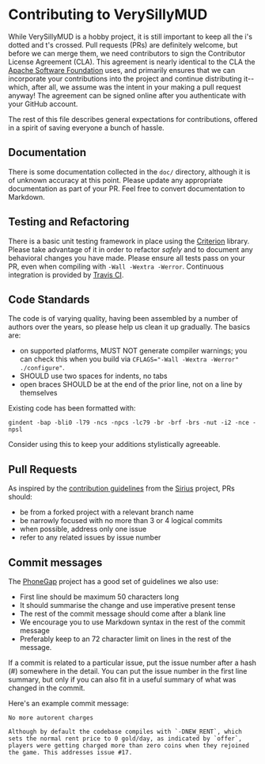 # Contributing to VerySillyMUD

While VerySillyMUD is a hobby project, it is still important to keep all the
i's dotted and t's crossed. Pull requests (PRs) are definitely welcome, but
before we can merge them, we need contributors to sign the
Contributor License
Agreement (CLA). This
agreement is nearly identical to the CLA the [Apache Software
Foundation](https://www.apache.org/) uses, and primarily ensures that
we can incorporate your contributions into the project and continue
distributing it--which, after all, we assume was the intent in your
making a pull request anyway! The agreement can be signed online after
you authenticate with your GitHub account.

The rest of this file describes general expectations for
contributions, offered in a spirit of saving everyone a bunch of hassle.

## Documentation

There is some documentation collected in the `doc/` directory,
although it is of unknown accuracy at this point. Please update any
appropriate documentation as part of your PR. Feel free to convert
documentation to Markdown.

## Testing and Refactoring

There is a basic unit testing framework in place using the
[Criterion](https://github.com/Snaipe/Criterion/) library. Please take
advantage of it in order to refactor _safely_ and to document any
behavioral changes you have made. Please ensure all tests pass on your
PR, even when compiling with `-Wall -Wextra -Werror`. Continuous
integration is provided by [Travis
CI](https://travis-ci.org/jonm/SillyMUD).

## Code Standards

The code is of varying quality, having been assembled by a number of
authors over the years, so please help us clean it up gradually. The
basics are:
* on supported platforms, MUST NOT generate compiler warnings; you
can check this when you build via
`CFLAGS="-Wall -Wextra -Werror" ./configure"`.
* SHOULD use two spaces for indents, no tabs
* open braces SHOULD be at the end of the prior line, not on a line by
themselves

Existing code has been formatted with:

`gindent -bap -bli0 -l79 -ncs -npcs -lc79 -br -brf -brs -nut -i2
-nce -npsl`

Consider using this to keep your additions stylistically agreeable.


## Pull Requests

As inspired by the [contribution
guidelines](https://github.com/Comcast/sirius/blob/master/CONTRIBUTING.md)
from the [Sirius](https://github.com/Comcast/sirius) project, PRs
should:
* be from a forked project with a relevant branch name
* be narrowly focused with no more than 3 or 4 logical commits
* when possible, address only one issue
* refer to any related issues by issue number

## Commit messages

The
[PhoneGap](https://github.com/phonegap/phonegap/wiki/Git-Commit-Message-Format)
project has a good set of guidelines we also use:

* First line should be maximum 50 characters long
* It should summarise the change and use imperative present tense
* The rest of the commit message should come after a blank line
* We encourage you to use Markdown syntax in the rest of the commit
message
* Preferably keep to an 72 character limit on lines in the rest of the
message.

If a commit is related to a particular issue, put the issue number
after a hash (#) somewhere in the detail. You can put the issue number
in the first line summary, but only if you can also fit in a useful
summary of what was changed in the commit.

Here's an example commit message:

```
No more autorent charges

Although by default the codebase compiles with `-DNEW_RENT`, which
sets the normal rent price to 0 gold/day, as indicated by `offer`,
players were getting charged more than zero coins when they rejoined
the game. This addresses issue #17.
```



